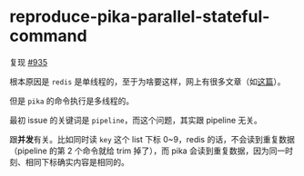 # reproduce-pika-parallel-stateful-command

复现 [#935](https://github.com/OpenAtomFoundation/pika/issues/935)

根本原因是 `redis` 是单线程的，至于为啥要这样，网上有很多文章（如[这篇](https://medium.com/@jychen7/sharing-redis-single-thread-vs-multi-threads-5870bd44d153)）。

但是 `pika` 的命令执行是多线程的。

最初 issue 的关键词是 `pipeline`，而这个问题，其实跟 pipeline 无关。

跟**并发**有关。比如同时读 `key` 这个 list 下标 0~9，redis 的话，不会读到重复数据（pipeline 的第 2 个命令就给 trim 掉了），而 pika 会读到重复数据，因为同一时刻、相同下标确实内容是相同的。
